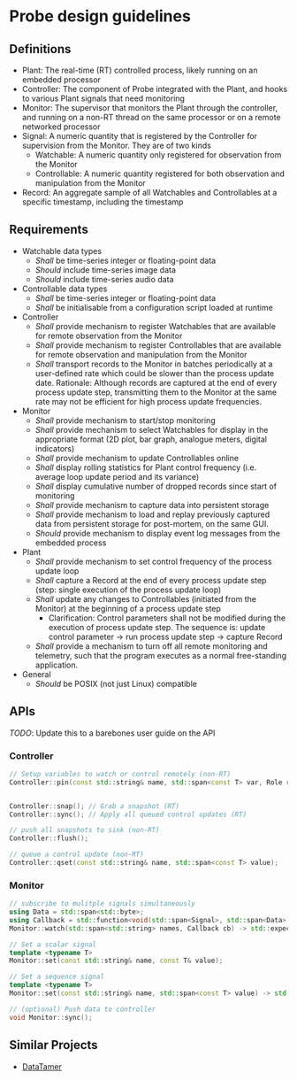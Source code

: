 # Probe design guidelines

## Definitions

- Plant: The real-time (RT) controlled process, likely running on an embedded processor  
- Controller: The component of Probe integrated with the Plant, and hooks to various Plant signals that need monitoring 
- Monitor: The supervisor that monitors the Plant through the controller, and running on a non-RT thread on the same processor or on a remote networked processor     
- Signal: A numeric quantity that is registered by the Controller for supervision from the Monitor. They are of two kinds
  - Watchable: A numeric quantity only registered for observation from the Monitor 
  - Controllable: A numeric quantity registered for both observation and manipulation from the Monitor
- Record: An aggregate sample of all Watchables and Controllables at a specific timestamp, including the timestamp

## Requirements

- Watchable data types
  - _Shall_ be time-series integer or floating-point data
  - _Should_ include time-series image data
  - _Should_ include time-series audio data
- Controllable data types 
  - _Shall_ be time-series integer or floating-point data
  - _Shall_ be initialisable from a configuration script loaded at runtime
- Controller 
  - _Shall_ provide mechanism to register Watchables that are available for remote observation from the Monitor
  - _Shall_ provide mechanism to register Controllables that are available for remote observation and manipulation from the Monitor
  - _Shall_ transport records to the Monitor in batches periodically at a user-defined rate which could be slower than the process update date. Rationale: Although records are captured at the end of every process update step, transmitting them to the Monitor at the same rate may not be efficient for high process update frequencies.
- Monitor
  - _Shall_ provide mechanism to start/stop monitoring
  - _Shall_ provide mechanism to select Watchables for display in the appropriate format (2D plot, bar graph, analogue meters, digital indicators)
  - _Shall_ provide mechanism to update Controllables online
  - _Shall_ display rolling statistics for Plant control frequency (i.e. average loop update period and its variance)
  - _Shall_ display cumulative number of dropped records since start of monitoring 
  - _Shall_ provide mechanism to capture data into persistent storage
  - _Shall_ provide mechanism to load and replay previously captured data from persistent storage for post-mortem, on the same GUI.
  - _Should_ provide mechanism to display event log messages from the embedded process
- Plant
  - _Shall_ provide mechanism to set control frequency of the process update loop
  - _Shall_ capture a Record at the end of every process update step (step: single execution of the process update loop)
  - _Shall_ update any changes to Controllables (initiated from the Monitor) at the beginning of a process update step
    - Clarification: Control parameters shall not be modified during the execution of process update step. The sequence is: update control parameter -> run process update step -> capture Record
  - _Shall_ provide a mechanism to turn off all remote monitoring and telemetry, such that the program executes as a normal free-standing application. 
- General
  - _Should_ be POSIX (not just Linux) compatible

## APIs

_TODO_: Update this to a barebones user guide on the API

### Controller

```c++
// Setup variables to watch or control remotely (non-RT)
Controller::pin(const std::string& name, std::span<const T> var, Role role);


Controller::snap(); // Grab a snapshot (RT)
Controller::sync(); // Apply all queued control updates (RT)

// push all snapshots to sink (non-RT)
Controller::flush(); 

// queue a control update (non-RT)
Controller::qset(const std::string& name, std::span<const T> value); 
```

### Monitor

```c++
// subscribe to mulitple signals simultaneously
using Data = std::span<std::byte>;
using Callback = std::function<void(std::span<Signal>, std::span<Data>)>;
Monitor::watch(std::span<std::string> names, Callback cb) -> std::expected<void, Error>;

// Set a scalar signal 
template <typename T>
Monitor::set(const std::string& name, const T& value);

// Set a sequence signal
template <typename T>
Monitor::set(const std::string& name, std::span<const T> value) -> std::expected<void, Error>;

// (optional) Push data to controller
void Monitor::sync();
```

## Similar Projects

- [DataTamer](https://github.com/PickNikRobotics/data_tamer) 
